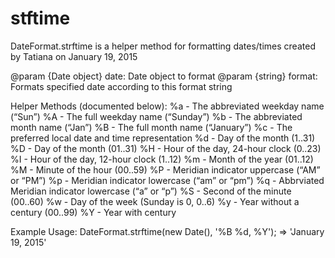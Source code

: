 # stftime


DateFormat.strftime is a helper method for formatting dates/times
created by Tatiana on January 19, 2015

@param {Date object} date: Date object to format
@param {string} format: Formats specified date according to this format string

Helper Methods (documented below):
 %a - The abbreviated weekday name (“Sun”)
 %A - The full weekday name (“Sunday”)
 %b - The abbreviated month name (“Jan”)
 %B - The full month name (“January”)
 %c - The preferred local date and time representation
 %d - Day of the month (1..31)
 %D - Day of the month (01..31)
 %H - Hour of the day, 24-hour clock (0..23)
 %I - Hour of the day, 12-hour clock (1..12)
 %m - Month of the year (01..12)
 %M - Minute of the hour (00..59)
 %P - Meridian indicator uppercase (“AM” or “PM”)
 %p - Meridian indicator lowercase (“am” or “pm”)
 %q - Abbrviated Meridian indicator lowercase (“a” or “p”)
 %S - Second of the minute (00..60)
 %w - Day of the week (Sunday is 0, 0..6)
 %y - Year without a century (00..99)
 %Y - Year with century


Example Usage:
 DateFormat.strftime(new Date(), '%B %d, %Y');
 => 'January 19, 2015'
